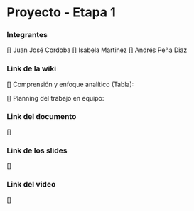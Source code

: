 # Proyecto - Etapa 1

### Integrantes

[] Juan José Cordoba
[] Isabela Martinez
[] Andrés Peña Diaz

### Link de la wiki

[] Comprensión y enfoque analítico (Tabla):

[] Planning del trabajo en equipo:

### Link del documento

[]

### Link de los slides

[]

### Link del video

[]
